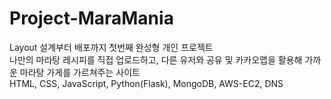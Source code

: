 # Project-MaraMania
Layout 설계부터 배포까지 첫번째 완성형 개인 프로젝트
<br>
나만의 마라탕 레시피를 직접 업로드하고, 다른 유저와 공유 및 카카오맵을 활용해 가까운 마라탕 가게를 가르쳐주는 사이트
<br>
HTML, CSS, JavaScript, Python(Flask), MongoDB, AWS-EC2, DNS
